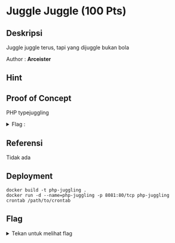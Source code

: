 # Juggle Juggle (100 Pts)

## Deskripsi
Juggle juggle terus, tapi yang dijuggle bukan bola

Author : **Arceister**

## Hint 

## Proof of Concept

PHP typejuggling

<details>
<summary>Flag : </summary>
	hology4{eZ_jUg61inG_in1_m4salAh_uD4h_S3rinG}
</details>

## Referensi
Tidak ada

## Deployment

```
docker build -t php-juggling .
docker run -d --name=php-juggling -p 8081:80/tcp php-juggling
crontab /path/to/crontab
```

## Flag
<details>
<summary>Tekan untuk melihat flag</summary>

    HOLOGY4.0{SoMe_BaSiC_S5L_mIsTAkE}

</details>